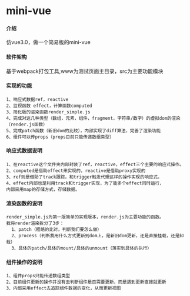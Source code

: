 # mini-vue

#### 介绍
仿vue3.0，做一个简易版的mini-vue

#### 软件架构
基于webpack打包工具,www为测试页面主目录，src为主要功能模块

#### 实现的功能
```
1、响应式数据ref，reactive
2、监视函数 effect，计算函数computed
3、简化版的渲染函数render_simple.js
4、完成对这几种类型（数组，元素，组件，fragment，字符串/数字）的虚拟dom的渲染（render.js函数）
5、完成patch函数（新旧dom的比较），内部实现了diff算法，完善了渲染功能
6、组件可以传props（props目前只能传递数组类型）
```




#### 响应式数据说明
```
1、在reactive这个文件夹内部封装了ref，reactive，effect三个主要的响应式操作。
2、computed是借助effect来实现的，reactive是借助proxy实现的
3、ref则是借助了track跟踪，和trigger触发代理这样的操作实现的响应式。
4、effect内部也是利用track和trigger实现，为了能多个effect同时运行，
内部采用map的存储方式，存储数据。
```


#### 渲染函数的说明
```
render_simple.js为第一版简单的实现版本，render.js为主要功能的函数。
我将render渲染拆分了3步：
  1、patch（粗略的比对，判断我们要怎么做）
  2、process（判断我用什么方式更新到dom上，是新旧dom更新，还是直接挂载，还是卸载） 
  3、具体的patch/具体的mount/具体的unmount（落实到具体的执行）
```

#### 组件操作的说明
```
1、组件props只能传递数组类型
2、目前组件更新的操作并没有去判断组件是否需要更新，而是遇到更新直接就更新
3、内部采用effect去追踪组件数据的变化，从而更新视图
```
